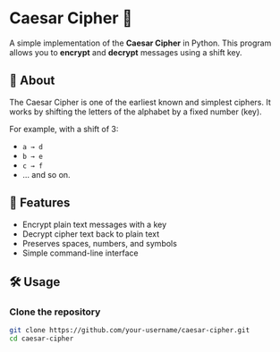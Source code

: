 # Caesar Cipher 🔐  

A simple implementation of the **Caesar Cipher** in Python. This program allows you to **encrypt** and **decrypt** messages using a shift key.  

## 📌 About  
The Caesar Cipher is one of the earliest known and simplest ciphers. It works by shifting the letters of the alphabet by a fixed number (key).  

For example, with a shift of 3:  
- `a → d`  
- `b → e`  
- `c → f`  
- … and so on.  

## 🚀 Features  
- Encrypt plain text messages with a key  
- Decrypt cipher text back to plain text  
- Preserves spaces, numbers, and symbols  
- Simple command-line interface  

## 🛠️ Usage  

### Clone the repository  
```bash
git clone https://github.com/your-username/caesar-cipher.git
cd caesar-cipher
